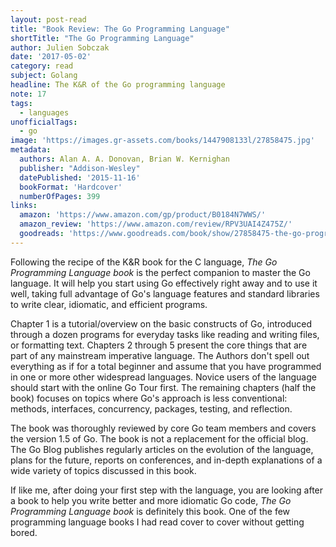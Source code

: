 ```yaml
---
layout: post-read
title: "Book Review: The Go Programming Language"
shortTitle: "The Go Programming Language"
author: Julien Sobczak
date: '2017-05-02'
category: read
subject: Golang
headline: The K&R of the Go programming language
note: 17
tags:
  - languages
unofficialTags:
  - go
image: 'https://images.gr-assets.com/books/1447908133l/27858475.jpg'
metadata:
  authors: Alan A. A. Donovan, Brian W. Kernighan
  publisher: "Addison-Wesley"
  datePublished: '2015-11-16'
  bookFormat: 'Hardcover'
  numberOfPages: 399
links:
  amazon: 'https://www.amazon.com/gp/product/B0184N7WWS/'
  amazon_review: 'https://www.amazon.com/review/RPV3UAI4Z475Z/'
  goodreads: 'https://www.goodreads.com/book/show/27858475-the-go-programming-language'
---
```


Following the recipe of the K&R book for the C language, *The Go Programming Language book* is the perfect companion to master the Go language. It will help you start using Go effectively right away and to use it well, taking full advantage of Go's language features and standard libraries to write clear, idiomatic, and efficient programs.

Chapter 1 is a tutorial/overview on the basic constructs of Go, introduced through a dozen programs for everyday tasks like reading and writing files, or formatting text. Chapters 2 through 5 present the core things that are part of any mainstream imperative language. The Authors don't spell out everything as if for a total beginner and assume that you have programmed in one or more other widespread languages. Novice users of the language should start with the online Go Tour first. The remaining chapters (half the book) focuses on topics where Go's approach is less conventional: methods, interfaces, concurrency, packages, testing, and reflection.

The book was thoroughly reviewed by core Go team members and covers the version 1.5 of Go. The book is not a replacement for the official blog. The Go Blog publishes regularly articles on the evolution of the language, plans for the future, reports on conferences, and in-depth explanations of a wide variety of topics discussed in this book.

If like me, after doing your first step with the language, you are looking after a book to help you write better and more idiomatic Go code, *The Go Programming Language book* is definitely this book. One of the few programming language books I had read cover to cover without getting bored.

